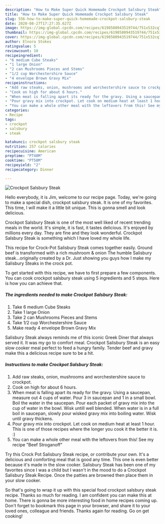 ```yaml
---
description: "How to Make Super Quick Homemade Crockpot Salsbury Steak"
title: "How to Make Super Quick Homemade Crockpot Salsbury Steak"
slug: 556-how-to-make-super-quick-homemade-crockpot-salsbury-steak
date: 2020-08-27T17:27:35.627Z
image: https://img-global.cpcdn.com/recipes/6198580943519744/751x532cq70/crockpot-salsbury-steak-recipe-main-photo.jpg
thumbnail: https://img-global.cpcdn.com/recipes/6198580943519744/751x532cq70/crockpot-salsbury-steak-recipe-main-photo.jpg
cover: https://img-global.cpcdn.com/recipes/6198580943519744/751x532cq70/crockpot-salsbury-steak-recipe-main-photo.jpg
author: Elnora Stokes
ratingvalue: 5
reviewcount: 10
recipeingredient:
- "6 medium Cube Steaks"
- "1 large Onion"
- "2 can Mushrooms Pieces and Stems"
- "1/2 cup Worchestershire Sauce"
- "4 envelope Brown Gravy Mix"
recipeinstructions:
- "Add raw steaks, onion, mushrooms and worchestershire sauce to crockpot."
- "Cook on high for about 6 hours."
- "When meat is falling apart its ready for the gravy. Using a saucepan, measure out 4 cups of water. Pour 3 in saucepan and 1 in a small bowl. Boil the water in the saucepan. Pour each packet of gravy mix into the cup of water in the bowl. Wisk untill well blended. When water is in a full boil in saucepan, slowly pour wisked gravy mix into boiling water. Wisk until gravy thickens."
- "Pour gravy mix into crockpot. Let cook on medium heat at least 1 hour. This is one of those recipes where the longer you cook it the better it is. :)"
- "You can make a whole other meal with the leftovers from this! See my recipe &#34;Beef Stroganoff&#34;"
categories:
- Recipe
tags:
- crockpot
- salsbury
- steak

katakunci: crockpot salsbury steak 
nutrition: 257 calories
recipecuisine: American
preptime: "PT40M"
cooktime: "PT58M"
recipeyield: "2"
recipecategory: Dinner

---
```



![Crockpot Salsbury Steak](https://img-global.cpcdn.com/recipes/6198580943519744/751x532cq70/crockpot-salsbury-steak-recipe-main-photo.jpg)

Hello everybody, it is Jim, welcome to our recipe page. Today, we're going to make a special dish, crockpot salsbury steak. It is one of my favorites. This time, I will make it a little bit unique. This is gonna smell and look delicious.

Crockpot Salsbury Steak is one of the most well liked of recent trending meals in the world. It's simple, it is fast, it tastes delicious. It's enjoyed by millions every day. They are fine and they look wonderful. Crockpot Salsbury Steak is something which I have loved my whole life.

This recipe for Crock-Pot Salisbury Steak comes together easily. Ground beef is transformed with a rich mushroom &amp; onion The humble Salisbury steak…originally created by a Dr. Just showing you guys how I make my Salisbury Steaks in the crock pot.


To get started with this recipe, we have to first prepare a few components. You can cook crockpot salsbury steak using 5 ingredients and 5 steps. Here is how you can achieve that.

<!--inarticleads1-->

##### The ingredients needed to make Crockpot Salsbury Steak:

1. Take 6 medium Cube Steaks
1. Take 1 large Onion
1. Take 2 can Mushrooms Pieces and Stems
1. Take 1/2 cup Worchestershire Sauce
1. Make ready 4 envelope Brown Gravy Mix


Salisbury Steak always reminds me of this iconic Greek Diner that always served it. It was my go to comfort meal. Crockpot Salisbury Steak is an easy slow cooker meal perfect to feed a hungry family. Tender beef and gravy make this a delicious recipe sure to be a hit. 

<!--inarticleads2-->

##### Instructions to make Crockpot Salsbury Steak:

1. Add raw steaks, onion, mushrooms and worchestershire sauce to crockpot.
1. Cook on high for about 6 hours.
1. When meat is falling apart its ready for the gravy. Using a saucepan, measure out 4 cups of water. Pour 3 in saucepan and 1 in a small bowl. Boil the water in the saucepan. Pour each packet of gravy mix into the cup of water in the bowl. Wisk untill well blended. When water is in a full boil in saucepan, slowly pour wisked gravy mix into boiling water. Wisk until gravy thickens.
1. Pour gravy mix into crockpot. Let cook on medium heat at least 1 hour. This is one of those recipes where the longer you cook it the better it is. :)
1. You can make a whole other meal with the leftovers from this! See my recipe &#34;Beef Stroganoff&#34;


Try this Crock Pot Salisbury Steak recipe, or contribute your own. It&#39;s a delicious and comforting meal that is good any time. This one is even better because it&#39;s made in the slow cooker. Salisbury Steak has been one of my favorites since I was a child but I wasn&#39;t in the mood to do a Crockpot Salisbury Steak Recipe. Once the patties are browned then place them in your slow cooker. 

So that's going to wrap it up with this special food crockpot salsbury steak recipe. Thanks so much for reading. I am confident you can make this at home. There is gonna be more interesting food in home recipes coming up. Don't forget to bookmark this page in your browser, and share it to your loved ones, colleague and friends. Thanks again for reading. Go on get cooking!
